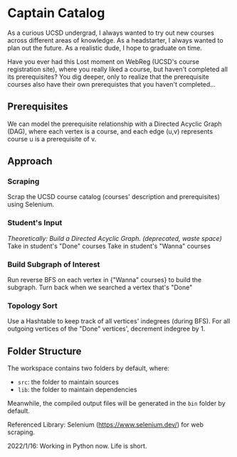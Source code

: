 # Captain Catalog

As a curious UCSD undergrad, I always wanted to try out new courses across 
different areas of knowledge. 
As a headstarter, I always wanted to plan out the future.
As a realistic dude, I hope to graduate on time. 

Have you ever had this Lost moment on WebReg (UCSD's course registration site),
where you really liked a course, but haven't completed all its prerequisites?
You dig deeper, only to realize that the prerequisite courses also have their
own prerequistes that you haven't completed...

## Prerequisites
We can model the prerequisite relationship with a Directed Acyclic Graph (DAG),
where each vertex is a course, and each edge (u,v) represents course u is a prerequisite of v.

## Approach
### Scraping
Scrap the UCSD course catalog (courses' description and prerequisites) using
Selenium. 
### Student's Input
*Theoretically: Build a Directed Acyclic Graph. (deprecated, waste space)*
Take in student's "Done" courses
Take in student's "Wanna" courses
### Build Subgraph of Interest
Run reverse BFS on each vertex in {"Wanna" courses} to build the subgraph. 
Turn back when we searched a vertex that's "Done"
### Topology Sort
Use a Hashtable to keep track of all vertices' indegrees (during BFS).
For all outgoing vertices of the "Done" vertices', decrement indegree by 1.


## Folder Structure

The workspace contains two folders by default, where:

- `src`: the folder to maintain sources
- `lib`: the folder to maintain dependencies

Meanwhile, the compiled output files will be generated in the `bin` folder by default.

Referenced Library: Selenium (https://www.selenium.dev/) for web scraping.

2022/1/16: Working in Python now. Life is short. 